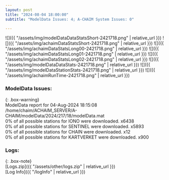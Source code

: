 ```yaml
---
layout: post
title: "2024-08-04 18:00:00"
subtitle: "ModelData Issues: 4; A-CHAIM System Issues: 0"

---
```


![]({{ "/assets/img/modelDataDataStatsShort-2421718.png" | relative_url }})
![]({{ "/assets/img/achaimDataStatsShort-2421718.png" | relative_url }})
![]({{ "/assets/img/achaimDataStatsLong00-2421718.png" | relative_url }})
![]({{ "/assets/img/achaimDataStatsLong01-2421718.png" | relative_url }})
![]({{ "/assets/img/achaimDataStatsLong02-2421718.png" | relative_url }})
![]({{ "/assets/img/modelDataDataStats-2421718.png" | relative_url }})
![]({{ "/assets/img/modelDataStationStats-2421718.png" | relative_url }})
![]({{ "/assets/img/achaimRunTime-2421718.png" | relative_url }})


### ModelData Issues:  
  
{: .box-warning}  
 ModelData report for 04-Aug-2024 18:15:08   
 /home/chaim/ACHAIM_SERVER/A-CHAIM/modelData/2024/217/18/modelData.mat   
 0% of all possible stations for IONO were downloaded. x6438   
 0% of all possible stations for SENTINEL were downloaded. x5893   
 0% of all possible stations for CHAIN were downloaded. x12   
 0% of all possible stations for KARTVERKET were downloaded. x900   
  


### Logs:  
  
{: .box-note}  
[Logs.zip]({{ "/assets/other/logs.zip" | relative_url }})  
[Log Info]({{ "/logInfo" | relative_url }})  
